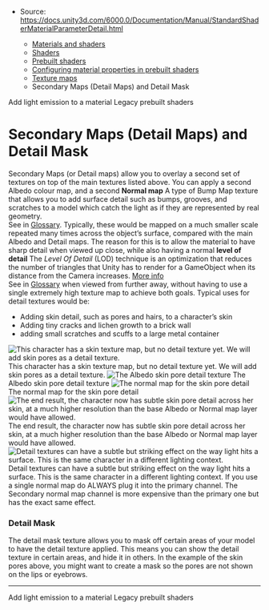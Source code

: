 * Source: https://docs.unity3d.com/6000.0/Documentation/Manual/StandardShaderMaterialParameterDetail.html

  * [Materials and shaders](https://docs.unity3d.com/6000.0/Documentation/Manual/materials-and-shaders.html)
  * [Shaders](https://docs.unity3d.com/6000.0/Documentation/Manual/Shaders.html)
  * [Prebuilt shaders](https://docs.unity3d.com/6000.0/Documentation/Manual/shader-built-in-landing.html)
  * [Configuring material properties in prebuilt shaders](https://docs.unity3d.com/6000.0/Documentation/Manual/shader-built-in-configure-properties.html)
  * [Texture maps](https://docs.unity3d.com/6000.0/Documentation/Manual/StandardShaderTextureMaps.html)
  * Secondary Maps (Detail Maps) and Detail Mask


[](https://docs.unity3d.com/6000.0/Documentation/Manual/StandardShaderMaterialParameterEmission.html)
Add light emission to a material
[](https://docs.unity3d.com/6000.0/Documentation/Manual/Built-inShaderGuide.html)
Legacy prebuilt shaders
# Secondary Maps (Detail Maps) and Detail Mask
Secondary Maps (or Detail maps) allow you to overlay a second set of textures on top of the main textures listed above. You can apply a second Albedo colour map, and a second **Normal map** A type of Bump Map texture that allows you to add surface detail such as bumps, grooves, and scratches to a model which catch the light as if they are represented by real geometry.  
See in [Glossary](https://docs.unity3d.com/6000.0/Documentation/Manual/Glossary.html#Normalmap). Typically, these would be mapped on a much smaller scale repeated many times across the object’s surface, compared with the main Albedo and Detail maps.
The reason for this is to allow the material to have sharp detail when viewed up close, while also having a normal **level of detail** The _Level Of Detail_ (LOD) technique is an optimization that reduces the number of triangles that Unity has to render for a GameObject when its distance from the Camera increases. [More info](https://docs.unity3d.com/6000.0/Documentation/Manual/LevelOfDetail.html)  
See in [Glossary](https://docs.unity3d.com/6000.0/Documentation/Manual/Glossary.html#levelofdetail) when viewed from further away, without having to use a single extremely high texture map to achieve both goals.
Typical uses for detail textures would be:
  * Adding skin detail, such as pores and hairs, to a character’s skin
  * Adding tiny cracks and lichen growth to a brick wall
  * adding small scratches and scuffs to a large metal container

![This character has a skin texture map, but no detail texture yet. We will add skin pores as a detail texture.](https://docs.unity3d.com/6000.0/Documentation/uploads/Main/StandardShaderDetailNotAppliedYet.jpg) This character has a skin texture map, but no detail texture yet. We will add skin pores as a detail texture. ![The Albedo skin pore detail texture](https://docs.unity3d.com/6000.0/Documentation/uploads/Main/StandardShaderDetailSkin.jpg) The Albedo skin pore detail texture ![The normal map for the skin pore detail](https://docs.unity3d.com/6000.0/Documentation/uploads/Main/StandardShaderDetailSkinNormal.jpg) The normal map for the skin pore detail ![The end result, the character now has subtle skin pore detail across her skin, at a much higher resolution than the base Albedo or Normal map layer would have allowed.](https://docs.unity3d.com/6000.0/Documentation/uploads/Main/StandardShaderDetailApplied.jpg) The end result, the character now has subtle skin pore detail across her skin, at a much higher resolution than the base Albedo or Normal map layer would have allowed. ![Detail textures can have a subtle but striking effect on the way light hits a surface. This is the same character in a different lighting context.](https://docs.unity3d.com/6000.0/Documentation/uploads/Main/StandardShaderDetailDifferentContext.jpg) Detail textures can have a subtle but striking effect on the way light hits a surface. This is the same character in a different lighting context.
If you use a single normal map do ALWAYS plug it into the primary channel. The Secondary normal map channel is more expensive than the primary one but has the exact same effect.
### Detail Mask
The detail mask texture allows you to mask off certain areas of your model to have the detail texture applied. This means you can show the detail texture in certain areas, and hide it in others. In the example of the skin pores above, you might want to create a mask so the pores are not shown on the lips or eyebrows.
* * *
[](https://docs.unity3d.com/6000.0/Documentation/Manual/StandardShaderMaterialParameterEmission.html)
Add light emission to a material
[](https://docs.unity3d.com/6000.0/Documentation/Manual/Built-inShaderGuide.html)
Legacy prebuilt shaders
